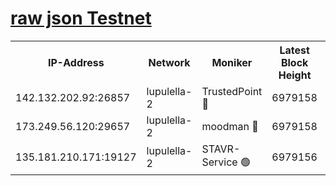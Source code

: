[raw json Testnet](https://rpc-check.jaclalt.stavr.tech/jaclalt/rpc-jaclalt-result.json)
=

<table><tr><th>IP-Address</th><th>Network</th><th>Moniker</th><th>Latest Block Height</th><th>Earliest Block Height</th><th>Catching Up</th><th>Tx Index</th><th>Voting Power</th><th>Scan Time</th></tr><tr><td>142.132.202.92:26857</td><td>lupulella-2</td><td>TrustedPoint 🔴</td><td>6979158</td><td>6282001</td><td>False</td><td>off</td><td>400065</td><td>2024-03-06T10:04:05.381755471UTC</td></tr><tr><td>173.249.56.120:29657</td><td>lupulella-2</td><td>moodman 🔴</td><td>6979158</td><td>6879157</td><td>False</td><td>off</td><td>1075134</td><td>2024-03-06T10:04:05.146541665UTC</td></tr><tr><td>135.181.210.171:19127</td><td>lupulella-2</td><td>STAVR-Service 🟢</td><td>6979156</td><td>6978001</td><td>False</td><td>on</td><td>0</td><td>2024-03-06T10:03:56.565393803UTC</td></tr></table>
